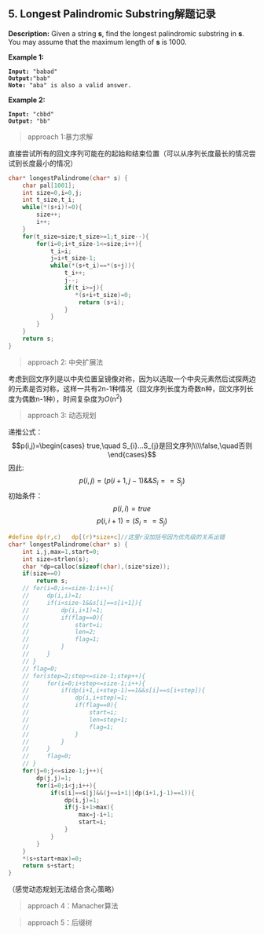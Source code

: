## 5. Longest Palindromic Substring解题记录
**Description:** Given a string  **s**, find the longest palindromic substring in  **s**. You may assume that the maximum length of  **s**  is 1000.

**Example 1:**
<pre><code><b>Input:</b> "babad"
<b>Output:</b>"bab"
<b>Note:</b> "aba" is also a valid answer.
</pre></code>
**Example 2:**
<pre><code><b>Input:</b> "cbbd"
<b>Output:</b> "bb"
</code></pre>
>approach 1:暴力求解

直接尝试所有的回文序列可能在的起始和结束位置（可以从序列长度最长的情况尝试到长度最小的情况）
```c
char* longestPalindrome(char* s) {
    char pal[1001];
    int size=0,i=0,j;
    int t_size,t_i;
    while(*(s+i)!=0){
        size++;
        i++;
    }
    for(t_size=size;t_size>=1;t_size--){
        for(i=0;i+t_size-1<=size;i++){
            t_i=i;
            j=i+t_size-1;
            while(*(s+t_i)==*(s+j)){
                t_i++;
                j--;
                if(t_i>=j){
                   *(s+i+t_size)=0;
                    return (s+i);
                }
            }
        }
    }
    return s;
}
```
>approach 2: 中央扩展法

考虑到回文序列是以中央位置呈镜像对称，因为以选取一个中央元素然后试探两边的元素是否对称，这样一共有2n-1种情况（回文序列长度为奇数n种，回文序列长度为偶数n-1种），时间复杂度为*O*(n<sup>2</sup>)

>approach 3: 动态规划

递推公式：$$p(i,j)=\begin{cases} true,\quad S_{i}...S_{j}是回文序列\\\\false,\quad否则\end{cases}$$
因此:$$p(i,j)=(p(i+1,j-1)\&\&S_{i}==S_{j})$$
初始条件：$$p(i,i)=true$$  $$p(i,i+1)=(S_{i}==S_{j})$$
```c
#define dp(r,c)   dp[(r)*size+c]//这里r没加括号因为优先级的关系出错
char* longestPalindrome(char* s) {
    int i,j,max=1,start=0;
    int size=strlen(s);
    char *dp=calloc(sizeof(char),(size*size));
    if(size==0)
        return s;
    // for(i=0;i<=size-1;i++){
    //     dp(i,i)=1;
    //     if(i<size-1&&s[i]==s[i+1]){
    //         dp(i,i+1)=1;
    //         if(flag==0){
    //             start=i;
    //             len=2;
    //             flag=1;
    //         }
    //     }
    // }
    // flag=0;
    // for(step=2;step<=size-1;step++){
    //     for(i=0;i+step<=size-1;i++){
    //         if(dp(i+1,i+step-1)==1&&s[i]==s[i+step]){
    //             dp(i,i+step)=1;
    //             if(flag==0){
    //                 start=i;
    //                 len=step+1;
    //                 flag=1;
    //             }
    //         }
    //     }
    //     flag=0;
    // }
    for(j=0;j<=size-1;j++){
        dp(j,j)=1;
        for(i=0;i<j;i++){
            if(s[i]==s[j]&&(j==i+1||dp(i+1,j-1)==1)){
                dp(i,j)=1;
                if(j-i+1>max){
                    max=j-i+1;
                    start=i;
                }
            }
        }
    }
    *(s+start+max)=0;
    return s+start;
}
```
（感觉动态规划无法结合贪心策略）
>approach 4：Manacher算法

>approach 5：后缀树